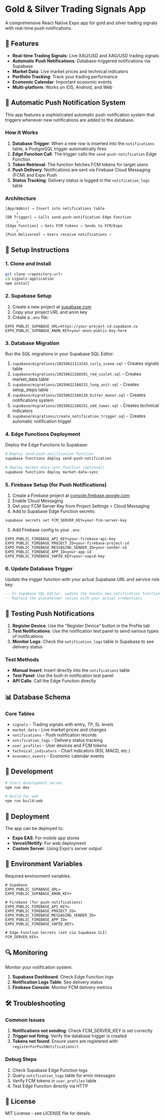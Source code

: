 # Gold & Silver Trading Signals App

A comprehensive React Native Expo app for gold and silver trading signals with real-time push notifications.

## 🚀 Features

- **Real-time Trading Signals**: Live XAU/USD and XAG/USD trading signals
- **Automatic Push Notifications**: Database-triggered notifications via Supabase
- **Market Data**: Live market prices and technical indicators
- **Portfolio Tracking**: Track your trading performance
- **Economic Calendar**: Important economic events
- **Multi-platform**: Works on iOS, Android, and Web

## 🔔 Automatic Push Notification System

This app features a sophisticated automatic push notification system that triggers whenever new notifications are added to the database.

### How It Works

1. **Database Trigger**: When a new row is inserted into the `notifications` table, a PostgreSQL trigger automatically fires
2. **Edge Function Call**: The trigger calls the `send-push-notification` Edge Function
3. **Token Retrieval**: The function fetches FCM tokens for target users
4. **Push Delivery**: Notifications are sent via Firebase Cloud Messaging (FCM) and Expo Push
5. **Status Tracking**: Delivery status is logged in the `notification_logs` table

### Architecture

```
[App/Admin] → Insert into notifications table
     ↓
[DB Trigger] → Calls send-push-notification Edge Function
     ↓
[Edge Function] → Gets FCM tokens → Sends to FCM/Expo
     ↓
[Push Delivered] → Users receive notifications ✅
```

## 📱 Setup Instructions

### 1. Clone and Install

```bash
git clone <repository-url>
cd signals-application
npm install
```

### 2. Supabase Setup

1. Create a new project at [supabase.com](https://supabase.com)
2. Copy your project URL and anon key
3. Create a `.env` file:

```env
EXPO_PUBLIC_SUPABASE_URL=https://your-project-id.supabase.co
EXPO_PUBLIC_SUPABASE_ANON_KEY=your-anon-public-key-here
```

### 3. Database Migration

Run the SQL migrations in your Supabase SQL Editor:

1. `supabase/migrations/20250621113243_curly_scene.sql` - Creates signals table
2. `supabase/migrations/20250622160201_red_violet.sql` - Creates market_data table
3. `supabase/migrations/20250622160215_long_unit.sql` - Creates setup_steps table
4. `supabase/migrations/20250622160228_bitter_manor.sql` - Creates notifications system
5. `supabase/migrations/20250622160251_odd_tower.sql` - Creates technical indicators
6. `supabase/migrations/create_notification_trigger.sql` - Creates automatic notification trigger

### 4. Edge Functions Deployment

Deploy the Edge Functions to Supabase:

```bash
# Deploy send-push-notification function
supabase functions deploy send-push-notification

# Deploy market-data-sync function (optional)
supabase functions deploy market-data-sync
```

### 5. Firebase Setup (for Push Notifications)

1. Create a Firebase project at [console.firebase.google.com](https://console.firebase.google.com)
2. Enable Cloud Messaging
3. Get your FCM Server Key from Project Settings > Cloud Messaging
4. Add to Supabase Edge Function secrets:

```bash
supabase secrets set FCM_SERVER_KEY=your-fcm-server-key
```

5. Add Firebase config to your `.env`:

```env
EXPO_PUBLIC_FIREBASE_API_KEY=your-firebase-api-key
EXPO_PUBLIC_FIREBASE_PROJECT_ID=your-firebase-project-id
EXPO_PUBLIC_FIREBASE_MESSAGING_SENDER_ID=your-sender-id
EXPO_PUBLIC_FIREBASE_APP_ID=your-app-id
EXPO_PUBLIC_FIREBASE_VAPID_KEY=your-vapid-key
```

### 6. Update Database Trigger

Update the trigger function with your actual Supabase URL and service role key:

```sql
-- In Supabase SQL Editor, update the handle_new_notification function
-- Replace the placeholder values with your actual credentials
```

## 🧪 Testing Push Notifications

1. **Register Device**: Use the "Register Device" button in the Profile tab
2. **Test Notifications**: Use the notification test panel to send various types of notifications
3. **Monitor Logs**: Check the `notification_logs` table in Supabase to see delivery status

### Test Methods

- **Manual Insert**: Insert directly into the `notifications` table
- **Test Panel**: Use the built-in notification test panel
- **API Calls**: Call the Edge Function directly

## 📊 Database Schema

### Core Tables

- `signals` - Trading signals with entry, TP, SL levels
- `market_data` - Live market prices and changes
- `notifications` - Push notification records
- `notification_logs` - Delivery status tracking
- `user_profiles` - User devices and FCM tokens
- `technical_indicators` - Chart indicators (RSI, MACD, etc.)
- `economic_events` - Economic calendar events

## 🔧 Development

```bash
# Start development server
npm run dev

# Build for web
npm run build:web
```

## 🚀 Deployment

The app can be deployed to:

- **Expo EAS**: For mobile app stores
- **Vercel/Netlify**: For web deployment
- **Custom Server**: Using Expo's server output

## 📝 Environment Variables

Required environment variables:

```env
# Supabase
EXPO_PUBLIC_SUPABASE_URL=
EXPO_PUBLIC_SUPABASE_ANON_KEY=

# Firebase (for push notifications)
EXPO_PUBLIC_FIREBASE_API_KEY=
EXPO_PUBLIC_FIREBASE_PROJECT_ID=
EXPO_PUBLIC_FIREBASE_MESSAGING_SENDER_ID=
EXPO_PUBLIC_FIREBASE_APP_ID=
EXPO_PUBLIC_FIREBASE_VAPID_KEY=

# Edge Function Secrets (set via Supabase CLI)
FCM_SERVER_KEY=
```

## 🔍 Monitoring

Monitor your notification system:

1. **Supabase Dashboard**: Check Edge Function logs
2. **Notification Logs Table**: See delivery status
3. **Firebase Console**: Monitor FCM delivery metrics

## 🛠️ Troubleshooting

### Common Issues

1. **Notifications not sending**: Check FCM_SERVER_KEY is set correctly
2. **Trigger not firing**: Verify the database trigger is created
3. **Tokens not found**: Ensure users are registered with `registerForPushNotifications()`

### Debug Steps

1. Check Supabase Edge Function logs
2. Query `notification_logs` table for error messages
3. Verify FCM tokens in `user_profiles` table
4. Test Edge Function directly via HTTP

## 📄 License

MIT License - see LICENSE file for details.